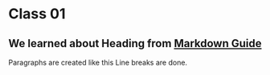 # Class 01

## We learned about Heading from [Markdown Guide](https://www.markdownguide.org/basic-syntax/)

Paragraphs are created like this
Line breaks are done.
